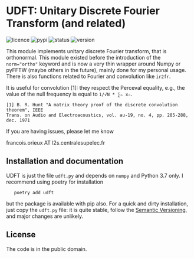 # UDFT: Unitary Discrete Fourier Transform (and related)

![licence](https://img.shields.io/github/license/forieux/udft) ![pypi](https://img.shields.io/pypi/v/udft)  ![status](https://img.shields.io/pypi/status/udft) ![version](https://img.shields.io/pypi/pyversions/udft)

This module implements unitary discrete Fourier transform, that is orthonormal.
This module existed before the introduction of the `norm="ortho"` keyword and is
now a very thin wrapper around Numpy or pyFFTW (maybe others in the future),
mainly done for my personal usage. There is also functions related to Fourier
and convolution like `ir2fr`.

It is useful for convolution [1]: they respect the Perceval equality, e.g., the
value of the null frequency is equal to `1/√N * ∑ₙ xₙ`.

```
[1] B. R. Hunt "A matrix theory proof of the discrete convolution theorem", IEEE
Trans. on Audio and Electroacoustics, vol. au-19, no. 4, pp. 285-288, dec. 1971
```

If you are having issues, please let me know

francois.orieux AT l2s.centralesupelec.fr

## Installation and documentation

UDFT is just the file `udft.py` and depends on `numpy` and Python 3.7 only. I
recommend using poetry for installation

```
   poetry add udft
```

but the package is available with pip also. For a quick and dirty installation,
just copy the `udft.py` file: it is quite stable, follow the [Semantic
Versioning](https://semver.org/spec/v2.0.0.html), and major changes are
unlikely.

## License

The code is in the public domain.
